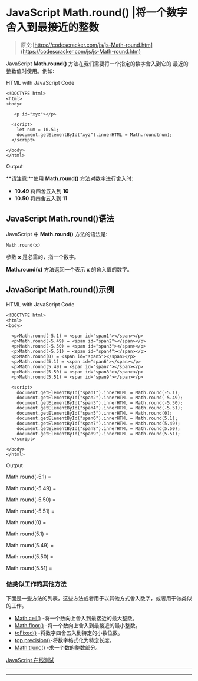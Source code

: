 # JavaScript Math.round() |将一个数字舍入到最接近的整数

> 原文:[https://codescracker.com/js/js-Math-round.htm](https://codescracker.com/js/js-Math-round.htm)

JavaScript **Math.round()** 方法在我们需要将一个指定的数字舍入到它的 最近的整数值时使用。例如:

HTML with JavaScript Code

```
<!DOCTYPE html>
<html>
<body>

   <p id="xyz"></p>

  <script>
    let num = 10.51;
    document.getElementById("xyz").innerHTML = Math.round(num);
  </script>

</body>
</html>
```

Output

**请注意:**使用 **Math.round()** 方法对数字进行舍入时:

*   **10.49** 将四舍五入到 **10**
*   **10.50** 将四舍五入到 **11**

## JavaScript Math.round()语法

JavaScript 中 **Math.round()** 方法的语法是:

```
Math.round(x)
```

参数 **x** 是必需的，指一个数字。

**Math.round(x)** 方法返回一个表示 **x** 的舍入值的数字。

## JavaScript Math.round()示例

HTML with JavaScript Code

```
<!DOCTYPE html>
<html>
<body>

  <p>Math.round(-5.1) = <span id="span1"></span></p>
  <p>Math.round(-5.49) = <span id="span2"></span></p>
  <p>Math.round(-5.50) = <span id="span3"></span></p>
  <p>Math.round(-5.51) = <span id="span4"></span></p>
  <p>Math.round(0) = <span id="span5"></span></p>
  <p>Math.round(5.1) = <span id="span6"></span></p>
  <p>Math.round(5.49) = <span id="span7"></span></p>
  <p>Math.round(5.50) = <span id="span8"></span></p>
  <p>Math.round(5.51) = <span id="span9"></span></p>

  <script>
    document.getElementById("span1").innerHTML = Math.round(-5.1);
    document.getElementById("span2").innerHTML = Math.round(-5.49);
    document.getElementById("span3").innerHTML = Math.round(-5.50);
    document.getElementById("span4").innerHTML = Math.round(-5.51);
    document.getElementById("span5").innerHTML = Math.round(0);
    document.getElementById("span6").innerHTML = Math.round(5.1);
    document.getElementById("span7").innerHTML = Math.round(5.49);
    document.getElementById("span8").innerHTML = Math.round(5.50);
    document.getElementById("span9").innerHTML = Math.round(5.51);
  </script>

</body>
</html>
```

Output

Math.round(-5.1) =

Math.round(-5.49) =

Math.round(-5.50) =

Math.round(-5.51) =

Math.round(0) =

Math.round(5.1) =

Math.round(5.49) =

Math.round(5.50) =

Math.round(5.51) =

### 做类似工作的其他方法

下面是一些方法的列表，这些方法或者用于以其他方式舍入数字，或者用于做类似的工作。

*   [Math.ceil()](/js/js-Math-ceil.htm) -将一个数向上舍入到最接近的最大整数。
*   [Math.floor()](/js/js-Math-floor.htm) -将一个数向上舍入到最接近的最小整数。
*   [toFixed()](/js/js-toFixed-number.htm) -将数字四舍五入到特定的小数位数。
*   [top precision()](/js/js-toPrecision-number.htm)-将数字格式化为特定长度。
*   [Math.trunc()](/js/js-Math-trunc.htm) -求一个数的整数部分。

[JavaScript 在线测试](/exam/showtest.php?subid=6)

* * *

* * *